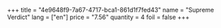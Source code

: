 +++
title = "4e9648f9-7a67-4717-bca1-861d1f7fed43"
name = "Supreme Verdict"
lang = ["en"]
price = "7.56"
quantity = 4
foil = false
+++
